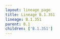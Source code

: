 ```yaml
---
layout: lineage_page
title: Lineage B.1.351
lineage: B.1.351
parent: B.1
children: ['B.1.351']
---
```

